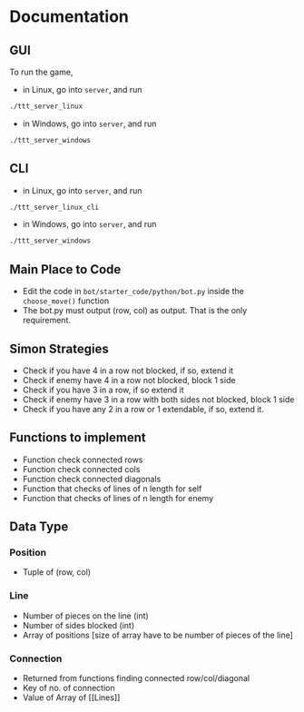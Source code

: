 # Documentation 
## GUI
To run the game, 
- in Linux, go into `server`, and run
```bash
./ttt_server_linux
```
- in Windows, go into `server`, and run
```bash
./ttt_server_windows
```

## CLI
- in Linux, go into `server`, and run
```bash
./ttt_server_linux_cli
```

- in Windows, go into `server`, and run
```bash
./ttt_server_windows
```

## Main Place to Code
- Edit the code in `bot/starter_code/python/bot.py` inside the `choose_move()` function
- The bot.py must output (row, col) as output. That is the only requirement.


## Simon Strategies
- Check if you have 4 in a row not blocked, if so, extend it
- Check if enemy have 4 in a row not blocked, block 1 side
- Check if you have 3 in a row, if so extend it
- Check if enemy have 3 in a row with both sides not blocked, block 1 side
- Check if you have any 2 in a row or 1 extendable, if so, extend it.

## Functions to implement
- Function check connected rows
- Function check connected cols
- Function check connected diagonals
- Function that checks of lines of n length for self
- Function that checks of lines of n length for enemy

## Data Type
### Position
- Tuple of (row, col)
### Line
- Number of pieces on the line (int)
- Number of sides blocked (int)
- Array of positions [size of array have to be number of pieces of the line]
### Connection
- Returned from functions finding connected row/col/diagonal
- Key of no. of connection
- Value of Array of [[Lines]]
